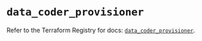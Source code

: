 # `data_coder_provisioner`

Refer to the Terraform Registry for docs: [`data_coder_provisioner`](https://registry.terraform.io/providers/coder/coder/0.21.0/docs/data-sources/provisioner).

